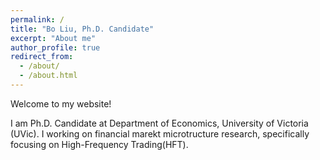 ```yaml
---
permalink: /
title: "Bo Liu, Ph.D. Candidate"
excerpt: "About me"
author_profile: true
redirect_from: 
  - /about/
  - /about.html
---
```


Welcome to my website!

I am Ph.D. Candidate at Department of Economics, University of Victoria (UVic). I working on financial marekt microtructure research, specifically focusing on High-Frequency Trading(HFT).


